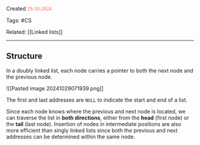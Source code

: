 
Created <font style="color:tomato; font-family:Consolas;">29-10-2024</font>

Tags: #CS 

Related: [[Linked lists]]

****

## Structure

In a doubly linked list, each node carries a pointer to both the next node and the previous node.

![[Pasted image 20241029071939.png]]

The first and last addresses are `NULL` to indicate the start and end of a list.

Since each node knows where the previous and next node is located, we can traverse the list in **both directions**, either from the **head** (first node) or the **tail** (last node). Insertion of nodes in intermediate positions are also more efficient than singly linked lists since both the previous and next addresses can be determined within the same node.
